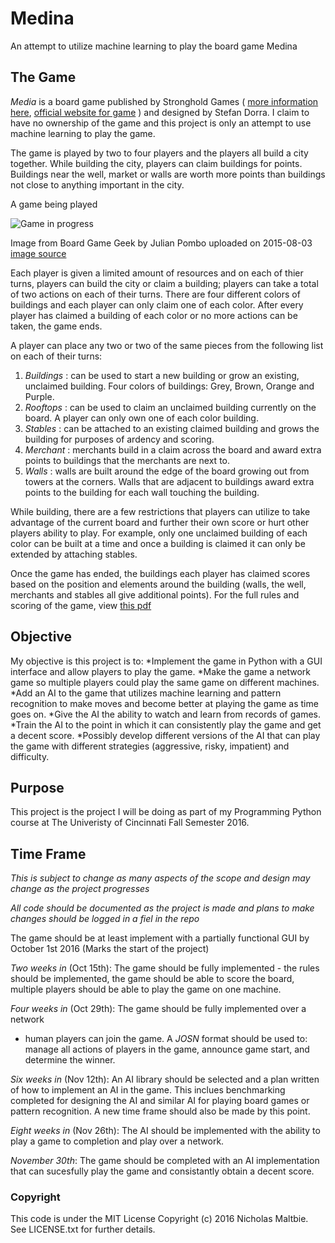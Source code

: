 # Medina #
An attempt to utilize machine learning to play the board game Medina

## The Game ##
*Media* is a board game published by Stronghold Games (
[more information here](https://boardgamegeek.com/boardgame/167270/medina-second-edition), 
[official website for game](https://strongholdgames.com/store/board-games/medina/) )
and designed by Stefan Dorra. I claim to have no ownership of the game and this 
project is only an attempt to use machine learning to play the game.

The game is played by two to four players and the players all build a city 
together. While building the city, players can claim buildings for points. 
Buildings near the well, market or walls are worth more points than buildings 
not close to anything important in the city. 

A game being played

![Game in progress](https://cf.geekdo-images.com/images/pic2613390_md.jpg)

Image from Board Game Geek by Julian Pombo uploaded on 2015-08-03
[image source](https://boardgamegeek.com/image/2613390/medina-second-edition?size=medium)

Each player is given a limited amount of resources and on each of thier turns, 
players can build the city or claim a building; players can take a total of two 
actions on each of their turns. There are four different colors of buildings and 
each player can only claim one of each color. After every player has claimed a 
building of each color or no more actions can be taken, the game ends.

A player can place any two or two of the same pieces from the following list on 
each of their turns:
1. _Buildings_ : can be used to start a new building or grow an existing, 
unclaimed building. Four colors of buildings: Grey, Brown, Orange and Purple.
2. _Rooftops_ : can be used to claim an unclaimed building currently on the 
board. A player can only own one of each color building.
3. _Stables_ : can be attached to an existing claimed building and grows the 
building for purposes of ardency and scoring.
4. _Merchant_ : merchants build in a claim across the board and award extra 
points to buildings that the merchants are next to.
5. _Walls_ : walls are built around the edge of the board growing out from 
towers at the corners. Walls that are adjacent to buildings award extra points 
to the building for each wall touching the building. 

While building, there are a few restrictions that players can utilize to take 
advantage of the current board and further their own score or hurt other players 
ability to play. For example, only one unclaimed building of each color can be 
built at a time and once a building is claimed it can only be extended by 
attaching stables.

Once the game has ended, the buildings each player has claimed scores based on 
the position and elements around the building (walls, the well, merchants and 
stables all give additional points). For the full rules and scoring of the game, 
view [this pdf](http://www.boardspace.net/medina/english/WGG_Medina_Rules_GB_Web.pdf)

## Objective ##
My objective is this project is to:
*Implement the game in Python with a GUI interface and allow players to play 
the game.
*Make the game a network game so multiple players could play the same game on 
different machines.
*Add an AI to the game that utilizes machine learning and pattern recognition 
to make moves and become better at playing the game as time goes on.
*Give the AI the ability to watch and learn from records of games.
*Train the AI to the point in which it can consistently play the game and get 
a decent score.
*Possibly develop different versions of the AI that can play the game with 
different strategies (aggressive, risky, impatient) and difficulty.

## Purpose ##
This project is the project I will be doing as part of my Programming Python 
course at The Univeristy of Cincinnati Fall Semester 2016.

## Time Frame ##
*This is subject to change as many aspects of the scope and design may change 
as the project progresses*

*All code should be documented as the project is made and plans to make changes 
should be logged in a fiel in the repo*

The game should be at least implement with a partially functional GUI by October 
1st 2016 (Marks the start of the project)

_Two weeks in_ (Oct 15th): The game should be fully implemented - the rules 
should be implemented, the game should be able to score the board, multiple 
players should be able to play the game on one machine.

_Four weeks in_ (Oct 29th): The game should be fully implemented over a network 
- human players can join the game. A _JOSN_ format should be used to: manage all 
actions of players in the game, announce game start, and determine the winner.

_Six weeks in_ (Nov 12th): An AI library should be selected and a plan written 
of how to implement an AI in the game. This inclues benchmarking completed for 
designing the AI and similar AI for playing board games or pattern recognition. 
A new time frame should also be made by this point.

_Eight weeks in_ (Nov 26th): The AI should be implemented with the ability to 
play a game to completion and play over a network.

_November 30th_: The game should be completed with an AI implementation that 
can sucesfully play the game and consistantly obtain a decent score.

### Copyright ###
This code is under the MIT License Copyright (c) 2016 Nicholas Maltbie. See 
LICENSE.txt for further details.
